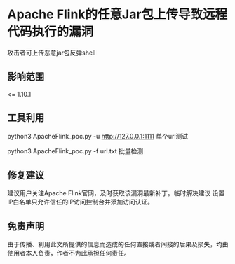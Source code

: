 # Apache Flink的任意Jar包上传导致远程代码执行的漏洞

攻击者可上传恶意jar包反弹shell

## 影响范围

<= 1.10.1

## 工具利用

python3 ApacheFlink_poc.py -u http://127.0.0.1:1111 单个url测试

python3 ApacheFlink_poc.py -f url.txt 批量检测

## 修复建议

建议用户关注Apache Flink官网，及时获取该漏洞最新补丁。临时解决建议 设置IP白名单只允许信任的IP访问控制台并添加访问认证。

## 免责声明

由于传播、利用此文所提供的信息而造成的任何直接或者间接的后果及损失，均由使用者本人负责，作者不为此承担任何责任。
